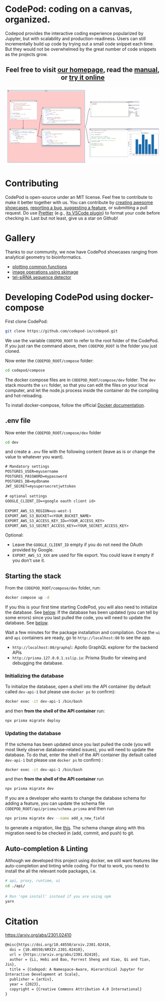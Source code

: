 # CodePod: coding on a canvas, organized.

Codepod provides the interactive coding experience popularized by Jupyter, but
with scalability and production-readiness. Users can still incrementally build
up code by trying out a small code snippet each time. But they would not be
overwhelmed by the great number of code snippets as the projects grow.

<div align="center"><h2>Feel free to
  visit <a href="https://codepod.io" target="_blank">our homepage</a>,
  read the <a href="https://codepod.io/docs/manual/" target="_blank">manual</a>,
  or <a href="https://app.codepod.io" target="_blank">try it online</a>
</h2></div>

![screenshot](./screenshot-canvas.png)

# Contributing

CodePod is open-source under an MIT license. Feel free to contribute to make
it better together with us. You can contribute by [creating awesome showcases](#gallery), 
[reporting a bug, suggesting a feature](https://github.com/codepod-io/codepod/issues), 
or submitting a pull request. 
Do use [Prettier](https://prettier.io/) (e.g., [its VSCode
plugin](https://marketplace.visualstudio.com/items?itemName=esbenp.prettier-vscode))
to format your code before checking in. 
Last but not least, give us a star on Github! 

# Gallery 

Thanks to our community, we now have CodePod showcases ranging from analytical geometry to bioinformatics. 

* [plotting common functions](https://app.codepod.io/repo/2ncnioylo9abo3otdxjs)
* [image operations using skimage](https://user-images.githubusercontent.com/44469195/239033643-decbd7ae-29bb-44b9-af33-d4cb7c2bce46.png)
* [tel-siRNA sequence detector](https://app.codepod.io/repo/b94n7n00a9395xwhv1o8)

# Developing CodePod using docker-compose

First clone CodePod: 

```bash
git clone https://github.com/codepod-io/codepod.git
```

We use the variable `CODEPOD_ROOT` to refer to the root folder of the CodePod. 
If you just ran the command above, then `CODEPOD_ROOT` is the folder you just cloned.

Now enter the `CODEPOD_ROOT/compose` folder: 

```bash
cd codepod/compose
```

The docker compose files are in `CODEPOD_ROOT/compose/dev` folder. The `dev` stack mounts the
`src` folder, so that you can edit the files on your local computer, and let the
node.js process inside the container do the compiling and hot-reloading.

To install docker-compose, follow the official [Docker documentation](https://docs.docker.com/compose/install/linux/).

## .env file

Now enter the `CODEPOD_ROOT/compose/dev` folder 


```bash
cd dev
```

and create a `.env` file with the following content (leave as is or change the value to
whatever you want).

```properties
# Mandatory settings
POSTGRES_USER=myusername
POSTGRES_PASSWORD=mypassword
POSTGRES_DB=mydbname
JWT_SECRET=mysupersecretjwttoken

# optional settings
GOOGLE_CLIENT_ID=<google oauth client id>

EXPORT_AWS_S3_REGION=us-west-1
EXPORT_AWS_S3_BUCKET=<YOUR_BUCKET_NAME>
EXPORT_AWS_S3_ACCESS_KEY_ID=<YOUR_ACCESS_KEY>
EXPORT_AWS_S3_SECRET_ACCESS_KEY=<YOUR_SECRET_ACCESS_KEY>
```

Optional:

- Leave the `GOOGLE_CLIENT_ID` empty if you do not need the OAuth provided by Google.
- `EXPORT_AWS_S3_XXX` are used for file export. You could leave it empty if you don't use it.

## Starting the stack

From the `CODEPOD_ROOT/compose/dev` folder, run:

```bash
docker compose up -d
```

If you this is your first time starting CodePod, you will also need to initialize the database.  See [below](#initializing-the-database).
If the database has been updated (you can tell by some errors) since you last pulled the code, you will need to update the database. See [below](#updating-the-database).

Wait a few minutes for the package installation and compilation. Once the `ui` and
`api` containers are ready, go to `http://localhost:80` to see the app.

- `http://localhost:80/graphql`: Apollo GraphQL explorer for the backend APIs
- `http://prisma.127.0.0.1.sslip.io`: Prisma Studio for viewing and debugging the database.

### Initializing the database 

To initialize the database, open a shell into the API container (by default called `dev-api-1` but please use `docker ps` to confirm): 
  
  ```bash
  docker exec -it dev-api-1 /bin/bash
  ```

and then **from the shell of the API container** run:

```bash
npx prisma migrate deploy
```

### Updating the database

If the schema has been updated since you last pulled the code (you will most likely observe database-related issues), you will need to update the database. 
To do that, enter the shell of the API container (by default called `dev-api-1` but please use `docker ps` to confirm) : 
  
  ```bash
  docker exec -it dev-api-1 /bin/bash
  ```
    
and then **from the shell of the API container** run
 
  ```bash
  npx prisma migrate dev
  ``` 

If you are a developer who wants to change the database schema for adding a feature, you can update the schema file `CODEPOD_ROOT/api/prisma/schema.prisma` and then run 

  ```bash
  npx prisma migrate dev --name add_a_new_field
  ```

to generate a migration, like [this](./api/prisma/migrations/20221206194247_add_google_login/migration.sql).
  The schema change along with this migration need to be checked in (add, commit, and push) to git.

## Auto-completion & Linting

Although we developed this project using docker, we still want features like auto-completion and linting while coding. For that to work, you need to install the all the relevant node packages, i.e.

```bash
# api, proxy, runtime, ui
cd ./api/

# Run 'npm install' instead if you are using npm
yarn
```


# Citation

https://arxiv.org/abs/2301.02410

```
@misc{https://doi.org/10.48550/arxiv.2301.02410,
  doi = {10.48550/ARXIV.2301.02410},
  url = {https://arxiv.org/abs/2301.02410},
  author = {Li, Hebi and Bao, Forrest Sheng and Xiao, Qi and Tian, Jin},
  title = {Codepod: A Namespace-Aware, Hierarchical Jupyter for Interactive Development at Scale},
  publisher = {arXiv},
  year = {2023},
  copyright = {Creative Commons Attribution 4.0 International}
}
```